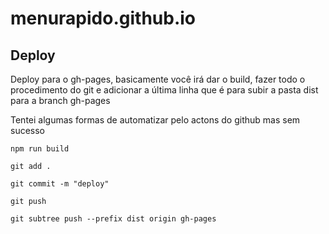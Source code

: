 # menurapido.github.io

## Deploy

Deploy para o gh-pages, basicamente você irá dar o build, fazer todo o procedimento do git e adicionar a última linha que é para subir a pasta dist para a branch gh-pages

Tentei algumas formas de automatizar pelo actons do github mas sem sucesso

``` 
npm run build

git add .

git commit -m "deploy"

git push

git subtree push --prefix dist origin gh-pages

```